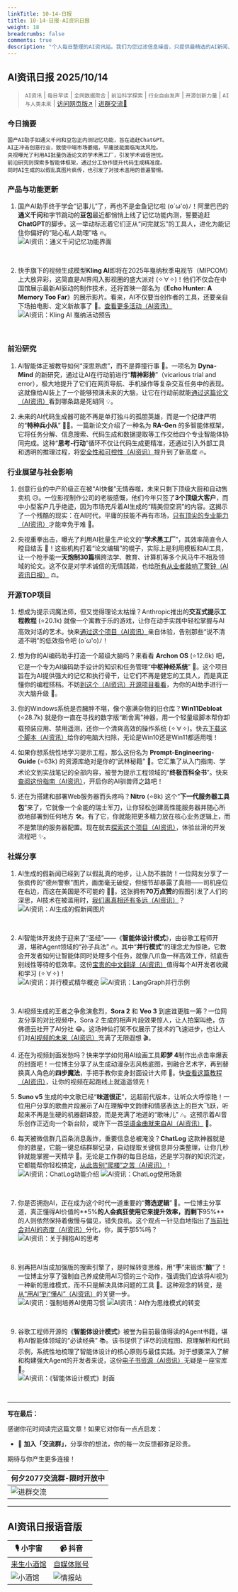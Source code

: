 ```yaml
---
linkTitle: 10-14-日报
title: 10-14-日报-AI资讯日报
weight: 18
breadcrumbs: false
comments: true
description: "个人每日整理的AI资讯站。我们为您过滤信息噪音，只提供最精选的AI新闻、最实用的AI工具与AI教程，助您高效获取人工智能领域的前沿动态"
---
```


## AI资讯日报 2025/10/14

>  `AI资讯` | `每日早读` | `全网数据聚合` | `前沿科学探索` | `行业自由发声` | `开源创新力量` | `AI与人类未来` | [访问网页版↗️](https://ai.hubtoday.app/) | [进群交流🤙](https://source.hubtoday.app/logo/wechat-me.png)



### **今日摘要**

```
国产AI助手如通义千问和豆包正内测记忆功能，旨在追赶ChatGPT。
AI正冲击创意行业，致使中端市场萎缩，平庸技能面临淘汰风险。
央视曝光了利用AI批量伪造论文的学术黑工厂，引发学术诚信担忧。
前沿研究则探索多智能体框架，通过分工协作提升代码生成精准度。
同时AI生成的以假乱真图片疯传，也引发了对技术滥用的普遍警惕。
```


### 产品与功能更新

1.  国产AI助手终于学会“记事儿”了，再也不是金鱼记忆啦 (o´ω'o)ﾉ！阿里巴巴的**通义千问**和字节跳动的**豆包**最近都悄悄上线了记忆功能内测，誓要追赶**ChatGPT**的脚步。这一举动标志着它们正从“问完就忘”的工具人，进化为能记住你偏好的“贴心私人助理”咯 🔥。<br/>
![AI资讯：通义千问记忆功能界面](https://source.hubtoday.app/images/2025/10/news_01k7f313ame8hrr5kmf8hryhe5.avif)
<br/>

2.  快手旗下的视频生成模型**Kling AI**即将在2025年戛纳秋季电视节（MIPCOM）上大放异彩，这简直是AI界闯入影视圈的盛大派对 (✧∀✧)！他们不仅会在中国馆展示最新AI驱动的制作技术，还将首映一部名为《**Echo Hunter: A Memory Too Far**》的展示影片。看来，AI不仅要当创作者的工具，还要亲自下场拍电影、定义新故事了 🚀。[查看更多活动（AI资讯）](https://x.com/Kling_ai/status/1977666699408363969)<br/>
![AI资讯：Kling AI 戛纳活动预告](https://source.hubtoday.app/images/2025/10/news_01k7f3j5jqf8na466mxr2xexpm.avif)
<br/>

### 前沿研究

1.  AI智能体正被教导如何“深思熟虑”，而不是莽撞行事 🤔。一项名为 **Dyna-Mind** 的新研究，通过让AI在行动前进行“**精神彩排**”（vicarious trial and error），极大地提升了它们在网页导航、手机操作等复杂交互任务中的表现。这就像给AI装上了一个能够预演未来的大脑，让它在行动前就能[通过这篇论文（AI资讯）](https://arxiv.org/abs/2510.09577)看到哪条路是死胡同 💡。

2.  未来的AI代码生成器可能不再是单打独斗的孤胆英雄，而是一个纪律严明的“**特种兵小队**” 👨‍💻。一篇新论文介绍了一种名为 **RA-Gen** 的多智能体框架，它将任务分解、信息搜索、代码生成和数据提取等工作交给四个专业智能体协同完成。这种“**思考-行动**”循环不仅让代码生成更精准，还通过引入外部工具和透明的推理过程，将[安全性和可控性（AI资讯）](https://arxiv.org/abs/2510.08665)提升到了新高度 🔥。

### 行业展望与社会影响

1.  创意行业的中产阶级正在被“AI快餐”无情吞噬，未来只剩下顶级大厨和自动售卖机 😥。一位影视制作公司的老板感慨，他们今年只签了**3个顶级大客户**，而中小型客户几乎绝迹，因为市场充斥着AI生成的“精美但空洞”的内容。这揭示了一个残酷的现实：在AI时代，平庸的技能不再有市场，[只有顶尖的专业能力（AI资讯）](https://www.reddit.com/r/artificial/comments/1o4yp1s/the_entire_middle_market_got_destroyed_by_ai_slop/)才能幸免于难 🤔。

2.  央视重拳出击，曝光了利用AI批量生产论文的“**学术黑工厂**”，其效率简直令人瞠目结舌 🤯！这些机构打着“论文编辑”的幌子，实际上是利用模板和AI工具，让一个枪手能**一天炮制30篇**横跨法学、教育、计算机等多个风马牛不相及领域的论文。这不仅是对学术诚信的无情践踏，也给[所有从业者敲响了警钟（AI资讯日报）](https://www.aibase.com/zh/news/21882) ⚖️。

### 开源TOP项目

1.  想成为提示词魔法师，但又觉得理论太枯燥？Anthropic推出的**交互式提示工程教程** (⭐20.1k) 就像一个寓教于乐的游戏，让你在动手实践中轻松掌握与AI高效对话的艺术。快来[通过这个项目（AI资讯）](https://github.com/anthropics/prompt-eng-interactive-tutorial)亲自体验，告别那些“说不清道不明”的低效指令吧 (o´ω'o)ﾉ！

2.  想为你的AI编码助手打造一个超级大脑吗？来看看 **Archon OS** (⭐12.6k) 吧，它是一个专为AI编码助手设计的知识和任务管理“**中枢神经系统**” 🧠。这个项目旨在为AI提供强大的记忆和执行骨干，让它们不再是健忘的工具人，而是真正懂你的编程搭档。不妨[到这个（AI资讯）开源项目看看](https://github.com/coleam00/Archon)，为你的AI助手进行一次大脑升级 🚀。

3.  你的Windows系统是否臃肿不堪，像个塞满杂物的旧仓库？**Win11Debloat** (⭐28.7k) 就是你一直在寻找的数字版“断舍离”神器，用一个轻量级脚本帮你卸载预装应用、禁用遥测，还你一个清爽高效的操作系统 (✧∀✧)。快去[下载这个脚本（AI资讯）](https://github.com/Raphire/Win11Debloat)给你的电脑大扫除，无论是Win10还是Win11都适用哦！

4.  如果你想系统性地学习提示工程，那么这份名为 **Prompt-Engineering-Guide** (⭐63k) 的资源库绝对是你的“武林秘籍” 📜。它汇集了从入门指南、学术论文到实战笔记的全部内容，被誉为提示工程领域的“**终极百科全书**”。快来[查阅这份指南（AI资讯）](https://github.com/dair-ai/Prompt-Engineering-Guide)，开启你的AI驯兽师之路吧！

5.  还在为搭建和部署Web服务器而头疼吗？**Nitro** (⭐8k) 这个“**下一代服务器工具包**”来了，它就像一个全能的瑞士军刀，让你轻松创建高性能服务器并随心所欲地部署到任何地方 🛠️。有了它，你就能把更多精力放在核心业务逻辑上，而不是繁琐的服务器配置。现在就去[探索这个项目（AI资讯）](https://github.com/nitrojs/nitro)，体验丝滑的开发流程吧 ✨。

### 社媒分享

1.  AI生成的假新闻已经到了以假乱真的地步，让人防不胜防！一位网友分享了一张疯传的“德州警察”图片，画面毫无破绽，但细节却暴露了真相——司机座位在右边，而这在美国是不可能的 🕵️‍♂️。这张拥有**70万点赞**的假图引发了人们的深思，AI技术在被滥用时，[我们离真相还有多远（AI资讯）](https://www.reddit.com/r/artificial/comments/1o5kb52/sora_2_was_a_massive_mistake_and_ai_needs_to/)？<br/>
![AI资讯：AI生成的假新闻图片](https://source.hubtoday.app/images/2025/10/news_01k7f3j8y5evb9s84r2nft9qgh.avif)
<br/>

2.  AI智能体开发终于迎来了“圣经”——《**智能体设计模式**》，由谷歌工程师开源，堪称Agent领域的“孙子兵法” 🔥。其中“**并行模式**”的理念尤为惊艳，它教会开发者如何让智能体同时处理多个任务，就像八爪鱼一样高效工作，彻底告别线性等待的低效率。这份[宝贵的中文翻译（AI资讯）](https://github.com/ginobefun/agentic-design-patterns-cn/blob/main/09-Chapter-03-Parallelization.md)值得每个AI开发者收藏和学习 (✧∀✧)！<br/>
![AI资讯：并行模式精华概览](https://source.hubtoday.app/images/2025/10/news_01k7f3jcp3eh78hv1zhy3hwp8x.avif)
![AI资讯：LangGraph并行示例](https://source.hubtoday.app/images/2025/10/news_01k7f3jftbfmtvmwpe9jmsae6t.avif)
<br/>

3.  AI视频生成的王者之争愈演愈烈，**Sora 2** 和 **Veo 3** 到底谁更胜一筹？一位网友分享的对比视频中，Sora 2 生成的相声片段效果惊人，让人拍案叫绝，仿佛德云社开了AI分社 😂。这场神仙打架不仅展示了技术的飞速进步，也让人们对[AI视频的未来（AI资讯）](https://m.okjike.com/originalPosts/68ec9dac02b6cd1372f2c291)充满了无限遐想 🎬。




4.  还在为视频封面发愁吗？快来学学如何用AI绘画工具**即梦 4**制作出点击率爆表的封面吧！一位博主分享了从生成动漫杂志风格底图，到融合艺术字，再到替换真人角色的**四步魔法**，手把手教你变身封面设计大师 🎨。快[查看这篇教程（AI资讯）](https://x.com/op7418/status/1977574988153761929)，让你的视频在起跑线上就遥遥领先！




5.  **Suno v5** 生成的中文歌已经“**味道很正**”，远超前代版本，让听众大呼惊艳！一位用户分享的歌曲片段展示了AI在理解中文韵律和情感表达上的巨大飞跃，听起来不再是生硬的机器翻译腔，而是充满了地道的“歌味儿” 🎶。这预示着AI音乐创作正迈向一个新台阶，或许下一首[华语金曲就来自AI（AI资讯）](https://x.com/oran_ge/status/1977530628683014261) 🤔。




6.  每天被微信群几百条消息轰炸，重要信息总被淹没？**ChatLog** 这款神器就是你的救星，它能一键总结群聊记录，自动提取关键信息并分类整理，让你几秒钟就能掌握一天精华 🚀。无论是工作群的每日总结，还是学习群的知识沉淀，它都能帮你轻松搞定，[从此告别“爬楼”之苦（AI资讯）](https://m.okjike.com/originalPosts/68ec6c643ea7571a7844cff2)！<br/>
![AI资讯：ChatLog功能介绍](https://source.hubtoday.app/images/2025/10/news_01k7f33wc9e2n8pdntzjer59vn.avif)
![AI资讯：ChatLog使用场景](https://source.hubtoday.app/images/2025/10/news_01k7f31vbmfbvrgtkcva2cw0ry.avif)
<br/>

7.  你是否拥抱AI，正在成为这个时代一道重要的“**筛选逻辑**” 🤔。一位博主分享道，真正懂得AI价值的**5%**的人会疯狂使用它来提升效率，而剩下**95%**的人则依然保持着傲慢与偏见，错失良机。这个观点一针见血地指出了[当前社会对AI的态度（AI资讯）](https://m.okjike.com/originalPosts/68ec5dd700c0686ab5140ec8)分化，你，属于那5%吗？<br/>
![AI资讯：关于拥抱AI的思考](https://source.hubtoday.app/images/2025/10/news_01k7f3afhffyrt299654g40fgg.avif)
<br/>

8.  别再把AI当成加强版的搜索引擎了，是时候转变思维，用“**手**”来锻炼“**脑**”了！一位博主分享了强制自己养成使用AI习惯的三个动作，强调我们应该将AI视为一种新的思维模式，而不只是解决具体问题的工具 🧠。这种观念的转变，是[从“用AI”到“懂AI”（AI资讯）](https://x.com/JamesGoong/status/1977546188456112240)的关键一步。<br/>
![AI资讯：强制培养AI使用习惯](https://source.hubtoday.app/images/2025/10/news_01k7f351vpfhxbven7tz2m2pzb.avif)
![AI资讯：AI作为思维模式的转变](https://source.hubtoday.app/images/2025/10/news_01k7f3jkg2e2jt2qr5j9twywqc.avif)
<br/>

9.  谷歌工程师开源的《**智能体设计模式**》被誉为目前最值得读的Agent书籍，堪称AI智能体领域的“必读经典” 📚。该书提供了详尽的流程图、原理解析和代码示例，系统性地梳理了智能体设计的核心原则与最佳实践。对于想要深入了解和构建强大Agent的开发者来说，这份[电子书资源（AI资讯）](https://docs.google.com/document/d/1rsaK53T3Lg5KoGwvf8ukOUvbELRtH-V0LnOIFDxBryE/preview?tab=t.0)无疑是一座宝库 💎。<br/>
![AI资讯：《智能体设计模式》封面](https://source.hubtoday.app/images/2025/10/news_01k7f36qx4ffkr9x1vtjg9cx12.avif)
<br/>


---

**写在最后：**

感谢你花时间读完这篇文章！如果它对你有一点点启发：

- 🚀 **加入「交流群」**，分享你的想法，你的每一次反馈都弥足珍贵。

期待与你产生更多连接！

| **何夕2077交流群-限时开放中**                                     |
| ------------------------------------------------------- |
| ![进群交流](https://source.hubtoday.app/logo/wechat-me.png) |


---

## **AI资讯日报语音版**

| 🎙️ **小宇宙** | 📹 **抖音** |
| --- | --- |
| [来生小酒馆](https://www.xiaoyuzhoufm.com/podcast/683c62b7c1ca9cf575a5030e)  |   [自媒体账号](https://www.douyin.com/user/MS4wLjABAAAAwpwqPQlu38sO38VyWgw9ZjDEnN4bMR5j8x111UxpseHR9DpB6-CveI5KRXOWuFwG)|
| ![小酒馆](https://source.hubtoday.app/logo/f959f7984e9163fc50d3941d79a7f262.md.png) | ![情报站](https://source.hubtoday.app/logo/7fc30805eeb831e1e2baa3a240683ca3.md.png) |

